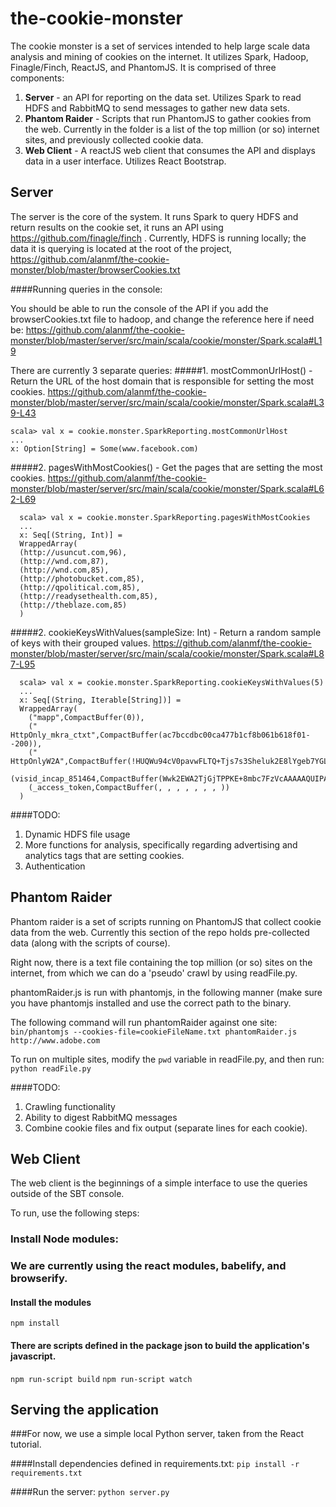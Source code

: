 # the-cookie-monster

The cookie monster is a set of services intended to help large scale data analysis and mining of cookies on the internet. It utilizes Spark, Hadoop, Finagle/Finch, ReactJS, and PhantomJS. It is comprised of three components:

1. **Server** - an API for reporting on the data set. Utilizes Spark to read HDFS and RabbitMQ to send messages to gather new data sets.
2. **Phantom Raider** - Scripts that run PhantomJS to gather cookies from the web. Currently in the folder is a list of the top million (or so) internet sites, and previously collected cookie data.
3. **Web Client** - A reactJS web client that consumes the API and displays data in a user interface. Utilizes React Bootstrap.

## Server

The server is the core of the system. It runs Spark to query HDFS and return results on the cookie set, it runs an API using https://github.com/finagle/finch . Currently, HDFS is running locally; the data it is querying is located at the root of the project, https://github.com/alanmf/the-cookie-monster/blob/master/browserCookies.txt

####Running queries in the console:

You should be able to run the console of the API if you add the browserCookies.txt file to hadoop, and change the reference here if need be: https://github.com/alanmf/the-cookie-monster/blob/master/server/src/main/scala/cookie/monster/Spark.scala#L19

There are currently 3 separate queries: 
#####1. mostCommonUrlHost() -   Return the URL of the host domain that is responsible for setting the most cookies.
https://github.com/alanmf/the-cookie-monster/blob/master/server/src/main/scala/cookie/monster/Spark.scala#L39-L43
```
scala> val x = cookie.monster.SparkReporting.mostCommonUrlHost
...
x: Option[String] = Some(www.facebook.com)
```

#####2. pagesWithMostCookies() -   Get the pages that are setting the most cookies.
https://github.com/alanmf/the-cookie-monster/blob/master/server/src/main/scala/cookie/monster/Spark.scala#L62-L69
```
  scala> val x = cookie.monster.SparkReporting.pagesWithMostCookies
  ...
  x: Seq[(String, Int)] = 
  WrappedArray(
  (http://usuncut.com,96),
  (http://wnd.com,87),
  (http://wnd.com,85),
  (http://photobucket.com,85),
  (http://qpolitical.com,85),
  (http://readysethealth.com,85),
  (http://theblaze.com,85)
  )
```

#####2. cookieKeysWithValues(sampleSize: Int) -     Return a random sample of keys with their grouped values.
https://github.com/alanmf/the-cookie-monster/blob/master/server/src/main/scala/cookie/monster/Spark.scala#L87-L95
```
  scala> val x = cookie.monster.SparkReporting.cookieKeysWithValues(5)
  ...
  x: Seq[(String, Iterable[String])] =
  WrappedArray(
    ("mapp",CompactBuffer(0)),
    (" HttpOnly_mkra_ctxt",CompactBuffer(ac7bccdbc00ca477b1cf8b061b618f01--200)),
    (" HttpOnlyW2A",CompactBuffer(!HUQWu94cV0pavwFLTQ+Tjs7s3Sheluk2E8lYgeb7YGLFKwk/WAyKF9vflv+ypVwUJ6+uk61cPEdSXQ)),
    (visid_incap_851464,CompactBuffer(Wwk2EWA2TjGjTPPKE+8mbc7FzVcAAAAAQUIPAAAAAADSPOloT3zk80jAxGCrARff)),
    (_access_token,CompactBuffer(, , , , , , , ))
  )
```

####TODO:
1. Dynamic HDFS file usage
2. More functions for analysis, specifically regarding advertising and analytics tags that are setting cookies.
3. Authentication

## Phantom Raider

Phantom raider is a set of scripts running on PhantomJS that collect cookie data from the web. Currently this section of the repo holds pre-collected data (along with the scripts of course).

Right now, there is a text file containing the top million (or so) sites on the internet, from which we can do a 'pseudo' crawl by using readFile.py.

phantomRaider.js is run with phantomjs, in the following manner (make sure you have phantomjs installed and use the correct path to the binary.

The following command will run phantomRaider against one site:
```bin/phantomjs --cookies-file=cookieFileName.txt phantomRaider.js http://www.adobe.com```

To run on multiple sites, modify the `pwd` variable in readFile.py, and then run:
```python readFile.py```

####TODO:
1. Crawling functionality
2. Ability to digest RabbitMQ messages
3. Combine cookie files and fix output (separate lines for each cookie).



## Web Client

The web client is the beginnings of a simple interface to use the queries outside of the SBT console.

To run, use the following steps:

### Install Node modules:

### We are currently using the react modules, babelify, and browserify.

#### Install the modules
```npm install```

#### There are scripts defined in the package json to build the application's javascript.
```npm run-script build```
```npm run-script watch```

## Serving the application

###For now, we use a simple local Python server, taken from the React tutorial.

####Install dependencies defined in requirements.txt:
```pip install -r requirements.txt```

####Run the server:
```python server.py```


